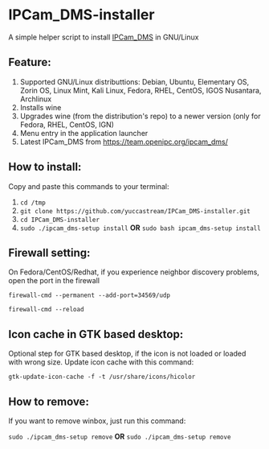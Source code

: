 # IPCam_DMS-installer
A simple helper script to install [IPCam_DMS](https://team.openipc.org/ipcam_dms/) in GNU/Linux

## Feature:
1. Supported GNU/Linux distributtions: Debian, Ubuntu, Elementary OS, Zorin OS, Linux Mint, Kali Linux, Fedora, RHEL, CentOS, IGOS Nusantara, Archlinux
2. Installs wine
3. Upgrades wine (from the distribution's repo) to a newer version (only for Fedora, RHEL, CentOS, IGN)
4. Menu entry in the application launcher
5. Latest IPCam_DMS from https://team.openipc.org/ipcam_dms/

## How to install:
Copy and paste this commands to your terminal:

1. `cd /tmp`
1. `git clone https://github.com/yuccastream/IPCam_DMS-installer.git`
1. `cd IPCam_DMS-installer`
1. `sudo ./ipcam_dms-setup install` **OR** `sudo bash ipcam_dms-setup install`

## Firewall setting:
On Fedora/CentOS/Redhat, if you experience neighbor discovery problems, open the port in the firewall

`firewall-cmd --permanent --add-port=34569/udp`

`firewall-cmd --reload`

## Icon cache in GTK based desktop:
Optional step for GTK based desktop, if the icon is not loaded or loaded with wrong size. Update icon cache with this command:

`gtk-update-icon-cache -f -t /usr/share/icons/hicolor`

## How to remove:
If you want to remove winbox, just run this command:

`sudo ./ipcam_dms-setup remove` **OR** `sudo ./ipcam_dms-setup remove`
